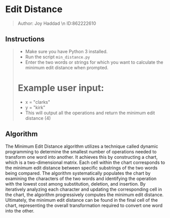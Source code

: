 #  Edit Distance
 
 > Author: Joy Haddad \n
 > ID:862222610

## Instructions
 > * Make sure you have Python 3 installed.
 > * Run the script `min_distance.py`
 > * Enter the two words or strings for which you want to calculate the minimum edit distance when prompted.
 > 
 > # Example user input:
 > * x = "clarks"
 > * y = "kirk"
 > * This will output all the operations and return the minimum edit distance (4)

## Algorithm
The Minimum Edit Distance algorithm utilizes a technique called dynamic programming to determine the smallest number of operations needed to transform one word into another. It achieves this by constructing a chart, which is a two-dimensional matrix. Each cell within the chart corresponds to the minimum edit distance between specific substrings of the two words being compared. The algorithm systematically populates the chart by examining the characters of the two words and identifying the operation with the lowest cost among substitution, deletion, and insertion. By iteratively analyzing each character and updating the corresponding cell in the chart, the algorithm progressively computes the minimum edit distance. Ultimately, the minimum edit distance can be found in the final cell of the chart, representing the overall transformation required to convert one word into the other.
